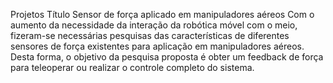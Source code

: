 
Projetos
Título Sensor de força aplicado em manipuladores aéreos
Com o aumento da necessidade da interação da robótica móvel com o meio, fizeram-se necessárias pesquisas das características de diferentes sensores de força existentes para aplicação em manipuladores aéreos. Desta forma, o objetivo da pesquisa proposta é obter um feedback de força para teleoperar ou realizar o controle completo do sistema.
